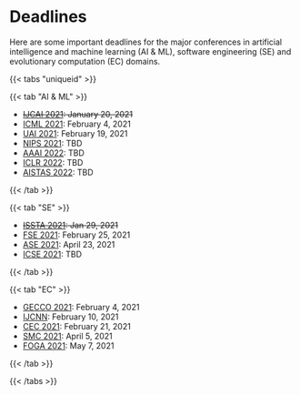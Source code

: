 # Deadlines

Here are some important deadlines for the major conferences in artificial intelligence and machine learning (AI & ML), software engineering (SE) and evolutionary computation (EC) domains.

{{< tabs "uniqueid" >}}

{{< tab "AI & ML" >}}

- ~~[IJCAI 2021](https://ijcai-21.org/): January 20, 2021~~
- [ICML 2021](https://icml.cc/Conferences/2021): February 4, 2021
- [UAI 2021](https://auai.org/uai2021/): February 19, 2021
- [NIPS 2021](https://nips.cc/): TBD
- [AAAI 2022](https://www.aaai.org/): TBD
- [ICLR 2022](https://iclr.cc/): TBD
- [AISTAS 2022](https://aistats.org/): TBD

{{< /tab >}}

{{< tab "SE" >}}

- ~~[ISSTA 2021](https://conf.researchr.org/home/issta-2021): Jan 29, 2021~~
- [FSE 2021](https://2021.esec-fse.org/): February 25, 2021
- [ASE 2021](https://conf.researchr.org/home/ase-2021): April 23, 2021
- [ICSE 2021](https://conf.researchr.org/home/icse-2022): TBD

{{< /tab >}}


{{< tab "EC" >}}

- [GECCO 2021](https://gecco-2021.sigevo.org/HomePage): February 4, 2021
- [IJCNN](https://www.ijcnn.org/): February 10, 2021
- [CEC 2021](https://cec2021.mini.pw.edu.pl/en/important-dates): February 21, 2021
- [SMC 2021](http://ieeesmc2021.org/): April 5, 2021
- [FOGA 2021](https://www.fhv.at/foga2021/): May 7, 2021

{{< /tab >}}

{{< /tabs >}}
